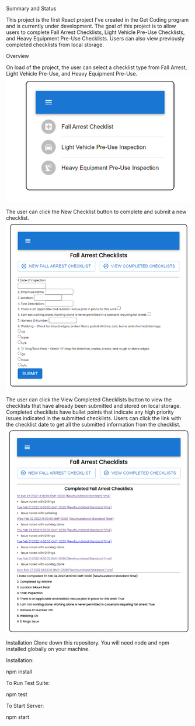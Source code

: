 Summary and Status

This project is the first React project I've created in the Get Coding program and is currently under development. The goal of this project is to allow users to complete Fall Arrest Checklists, Light Vehicle Pre-Use Checklists, and Heavy Equipment Pre-Use Checklists. Users can also view previously completed checklists from local storage.

Overview

On load of the project, the user can select a checklist type from Fall Arrest, Light Vehicle Pre-Use, and Heavy Equipment Pre-Use.
![alt text](https://github.com/kbaillieul/checklist-project/blob/Branch1/images/checklist1.png)

The user can click the New Checklist button to complete and submit a new checklist.
![alt text](https://github.com/kbaillieul/checklist-project/blob/Branch1/images/checklist2.png)

The user can click the View Completed Checklists button to view the checklists that have already been submitted and stored on local storage. Completed checklists have bullet points that indicate any high priority issues indicated in the submitted checklists. Users can click the link with the checklist date to get all the submitted information from the checklist.
![alt text](https://github.com/kbaillieul/checklist-project/blob/Branch1/images/checklist3.png)

Installation
Clone down this repository. You will need node and npm installed globally on your machine.

Installation:

npm install

To Run Test Suite:

npm test

To Start Server:

npm start
